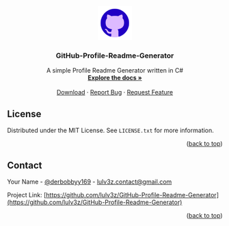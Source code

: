
<a name="readme-top"></a>

<!-- PROJECT LOGO -->
<br />
<div align="center">
  <a href="https://github.com/lulv3z/GitHub-Profile-Readme-Generator">
    <img src="images/logo.png" alt="Logo" width="80" height="80">
  </a>

  <h3 align="center">GitHub-Profile-Readme-Generator</h3>

  <p align="center">
    A simple Profile Readme Generator written in C# 
    <br />
    <a href="https://github.com/lulv3z/GitHub-Profile-Readme-Generator"><strong>Explore the docs »</strong></a>
    <br />
    <br />
    <a href="https://github.com/lulv3z/GitHub-Profile-Readme-Generator/releases/latest">Download</a>
    ·
    <a href="https://github.com/lulv3z/GitHub-Profile-Readme-Generator/issues">Report Bug</a>
    ·
    <a href="https://github.com/lulv3z/GitHub-Profile-Readme-Generator/issues">Request Feature</a>
  </p>
</div>


<!-- LICENSE -->
## License

Distributed under the MIT License. See `LICENSE.txt` for more information.

<p align="right">(<a href="#readme-top">back to top</a>)</p>



<!-- CONTACT -->
## Contact

Your Name - [@derbobbyy169](https://twitter.com/derbobbyy169) - lulv3z.contact@gmail.com

Project Link: [https://github.com/lulv3z/GitHub-Profile-Readme-Generator](https://github.com/lulv3z/GitHub-Profile-Readme-Generator)

<p align="right">(<a href="#readme-top">back to top</a>)</p>
